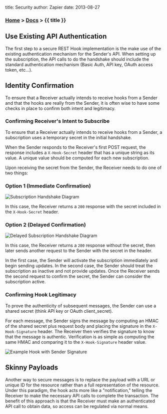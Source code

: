 title: Security
author: Zapier
date: 2013-08-27


### [Home](/) > [Docs](/docs/) > {{ title }}

## Use Existing API Authentication

The first step to a secure REST Hook implementation is the make use of the existing authentication mechanism for the Sender's API. When setting up the subscription, the API calls to do the handshake should include the standard authentication mechanism (Basic Auth, API key, OAuth access token, etc...).


## Identity Confirmation

To ensure that a Receiver actually intends to receive hooks from a Sender and that the hooks are really from the Sender, it is often wise to have some checks in place to confirm both intent and legitimacy.


### Confirming Receiver's Intent to Subscribe

To ensure that a Receiver actually intends to receive hooks from a Sender, a subscription uses a temporary secret in the initial handshake.

When the Sender responds to the Receiver's first POST request, the response includes a `X-Hook-Secret` header that has a unique string as its value. A unique value should be computed for each new subscription.

Upon receiving the secret from the Sender, the Receiver needs to do one of two things:

### Option 1 (Immediate Confirmation)

![Subscription Handshake Diagram]({{STATIC_URL}}/img/subscription_handshake_diagram.png)

In this case, the Receiver returns a `200` response with the secret included in the `X-Hook-Secret` header.

### Option 2 (Delayed Confirmation)

![Delayed Subscription Handshake Diagram]({{STATIC_URL}}/img/subscription_handshake_delayed_diagram.png)

In this case, the Receiver returns a `200` response without the secret, then later sends another request to the Sender with the secret in the header.

In the first case, the Sender will activate the subscription immediately and begin sending updates. In the second case, the Sender should treat the subscription as inactive and not provide updates. Once the Receiver sends the second request to confirm the secret, the Sender can consider the subscription active.

### Confirming Hook Legitimacy

To prove the authenticity of subsequent messages, the Sender can use a shared secret (think API key or OAuth client_secret).

For each message, the Sender signs the message by computing an HMAC of the shared secret plus request body and placing the signature in the `X-Hook-Signature` header. The Receiver then verifies the signature to know that the message is authentic. Verification is as simple as computing the same HMAC and comparing it to the `X-Hook-Signature` header value.

![Example Hook with Sender Signature]({{STATIC_URL}}/img/hook_diagram.png)

## Skinny Payloads

Another way to secure messages is to replace the payload with a URL or unique ID for the resource rather than a full representation of the resource. Under this paradigm, the hook acts more like a "notification," telling the Receiver to make the necessary API calls to complete the transaction. The benefit of this approach is that the Receiver must make an authenticated API call to obtain data, so access can be regulated via normal means.


